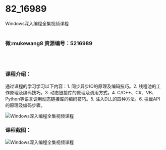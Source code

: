 # 82_16989
Windows深入编程全集视频课程
<br/></br>
<h3>微:mukewang8 资源编号：5216989</h3>
<br/></br>
<h3>课程介绍：</h3>
<p>通过课程的学习学习以下内容：1. 同步异步IO的原理及编码技巧。2. 线程池的工作原理及编码技巧。3. 动态链接库的原理及调用方式。4. C/C++、C#、VB、Python等语言调用动态链接库的编码技巧。5. 注入DLL的四种方法。6. 拦截API的原理及编码步骤。</p>
<p><img src="https://www.ko996.com/wp-content/uploads/img/2020/12/2-68-300x160.png" alt="Windows深入编程全集视频课程"></p>
<div class="info-desc">
<h3>课程截图：</h3>
<p><img src="https://www.ko996.com/wp-content/uploads/img/2020/12/1-74.png" alt="Windows深入编程全集视频课程"></p>


			
</div>
